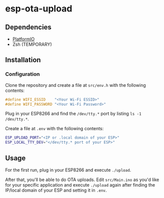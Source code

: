 # esp-ota-upload

## Dependencies

* [PlatformIO](http://platformio.org/)
* Zsh (TEMPORARY)

## Installation

### Configuration

Clone the repository and create a file at `src/env.h` with the following contents:

```C
#define WIFI_ESSID    "<Your Wi-Fi ESSID>"
#define WIFI_PASSWORD "<Your Wi-Fi Password>"
```

Plug in your ESP8266 and find the `/dev/tty.*` port by listing `ls -1 /dev/tty.*`.

Create a file at `.env` with the following contents:

```Bash
ESP_UPLOAD_PORT="<IP or .local domain of your ESP>"
ESP_LOCAL_TTY_DEV="</dev/tty.* port of your ESP>"
```

## Usage

For the first run, plug in your ESP8266 and execute `./upload`.

After that, you'll be able to do OTA uploads. Edit `src/Main.ino` as you'd like for your specific application and execute `./upload` again after finding the IP/local domain of your ESP and setting it in `.env`.

